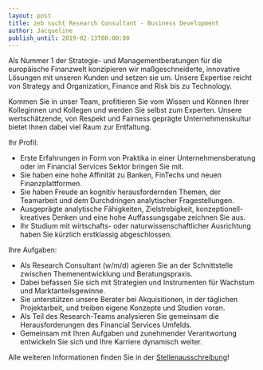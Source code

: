 ```yaml
---
layout: post
title: zeb sucht Research Consultant - Business Development
author: Jacqueline
publish_until: 2019-02-13T00:00:00
---
```


Als Nummer 1 der Strategie- und Managementberatungen für die europäische Finanzwelt konzipieren wir maßgeschneiderte, innovative Lösungen mit unseren Kunden und setzen sie um. Unsere Expertise reicht von Strategy and Organization, Finance and Risk bis zu Technology.

Kommen Sie in unser Team, profitieren Sie vom Wissen und Können Ihrer Kolleginnen und Kollegen und werden Sie selbst zum Experten. Unsere wertschätzende, von Respekt und Fairness geprägte Unternehmenskultur bietet Ihnen dabei viel Raum zur Entfaltung.


Ihr Profil:

* Erste Erfahrungen in Form von Praktika in einer Unternehmensberatung oder im Financial Services Sektor bringen Sie mit.
* Sie haben eine hohe Affinität zu Banken, FinTechs und neuen Finanzplattformen.
* Sie haben Freude an kognitiv herausfordernden Themen, der Teamarbeit und dem Durchdringen analytischer Fragestellungen.
* Ausgeprägte analytische Fähigkeiten, Zielstrebigkeit, konzeptionell-kreatives Denken und eine hohe Auffassungsgabe zeichnen Sie aus.
* Ihr Studium mit wirtschafts- oder naturwissenschaftlicher Ausrichtung haben Sie kürzlich erstklassig abgeschlossen.

Ihre Aufgaben:

* Als Research Consultant (w/m/d) agieren Sie an der Schnittstelle zwischen Themenentwicklung und Beratungspraxis.
* Dabei befassen Sie sich mit Strategien und Instrumenten für Wachstum und Marktanteilsgewinne.
* Sie unterstützen unsere Berater bei Akquisitionen, in der täglichen Projektarbeit, und treiben eigene Konzepte und Studien voran.
* Als Teil des Research-Teams analysieren Sie gemeinsam die Herausforderungen des Financial Services Umfelds.
* Gemeinsam mit Ihren Aufgaben und
zunehmender Verantwortung entwickeln Sie sich
und Ihre Karriere dynamisch weiter.


Alle weiteren Informationen finden Sie in der [Stellenausschreibung](dokumente/ausschreibungen_jobboerse/2019-02-13_zeb1.pdf)!
